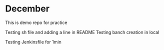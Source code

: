 # December
This is demo repo for practice

Testing sh file and adding a line in README
Testing banch creation in local

Testing Jenkinsfile for 1min
